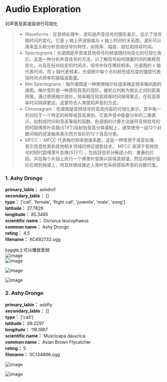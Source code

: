 # Audio Exploration  

对声音及其波段进行可视化

>* Waveforms：在音频处理中，波形是声音信号的图形表示，显示了信号随时间的变化。它是 y 轴上声波振幅与 x 轴上时间的关系图。波形可以用来显示和分析音频信号的特性，如频率、幅度、相位和持续时间。  
>* Spectograms：光谱图是声音或其他信号的频谱随时间变化的可视化表示。这是一种分析声音信号的方法，以了解信号如何随着时间的推移而变化，以及在任何给定的时间点，信号中存在哪些频率。光谱图的 x 轴代表时间，而 y 轴代表频率。光谱图中每个点的颜色或亮度的强度代表该时间点频率的振幅或能量。  
>* Mel Spectograms：梅尔谱图是一种使用梅尔标度来确定频率箱间距的谱图。梅尔音阶是一种感知音高的音阶，被听众判断为彼此之间的距离相等。通过使用梅尔音阶，频率箱在较低频率时间隔得更近，在较高频率时间隔得更远，这更符合人类感知声音的方式。  
>* Chromagram：色谱图是音频信号的音高内容的可视化表示，其中每一列对应于一个特定的频带或音高类别。它是声音中能量分布的二维表示，绘制成时间和音高等级的函数。色谱图的计算方法是将音频信号的短时距傅里叶变换(STFT)投射到音高分类基础上，通常使用一组12个对数间隔的滤波器来表示西方音阶的12个音高分类。  
>* MFCC： MFCC 代表梅尔频率倒谱系数，这是一种常用于语音处理、音乐信息检索和其他相关领域的特征提取技术。 MFCC 来源于音频信号的短时距傅里叶变换(STFT) ，包括将信号分解成小的、重叠的片段，并在每个片段上执行一个傅里叶变换以获得其频谱。然后将梅尔音阶应用到频谱上，将其转换成接近人类听觉系统感知声音的对数尺度。  


### 1. Ashy Drongo
**primary_lable：** ashdro1  
**secondary_lable：** []  
**type：** ['call', 'female', 'flight call', 'juvenile', 'male', 'song']  
**latitude：** 27.7829  
**longitude：** 85.3485  
**scientific name：** Dicrurus leucophaeus  
**common name：** Ashy Drongo  
**rating：** 4.5  
**filename：** XC492732.ogg  

kaggle上可以播放音频  
![image](https://github.com/XUAN717/BirdCLEF-2024/assets/97745870/427ce3d6-ea41-4ff7-9e87-1238d4811e9d)  
![image](https://github.com/XUAN717/BirdCLEF-2024/assets/97745870/7571af35-0507-48ac-b412-f708cb8037f5)  

![image](https://github.com/XUAN717/BirdCLEF-2024/assets/97745870/30f332b8-3304-4c4a-ae36-5e8786ec2274)  

![image](https://github.com/XUAN717/BirdCLEF-2024/assets/97745870/1bf8a7ff-22f8-4d19-9309-0f845639b9b7)  

### 2. Ashy Drongo
**primary_lable：** asbfly   
**secondary_lable：** []  
**type：** ['call']  
**latitude：** 39.2297  
**longitude：** 118.1987  
**scientific name：** Muscicapa dauurica  
**common name：** Asian Brown Flycatcher  
**rating：** 5   
**filename：** XC134896.ogg  

![image](https://github.com/XUAN717/BirdCLEF-2024/assets/97745870/7cb9ee3c-dd7d-4b85-aeed-699fb609fe88)

![image](https://github.com/XUAN717/BirdCLEF-2024/assets/97745870/0971e135-d054-475f-9f70-b13b96992a37)

